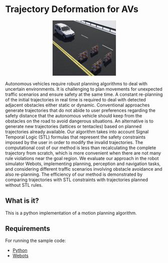 # Trajectory Deformation for AVs
<p align="center">
    <img src="images/STLP_ego.png"  width="40%" height="10%"> 

Autonomous vehicles require robust planning algorithms to deal with uncertain environments. It is challenging to plan movements for unexpected traffic scenarios and ensure safety at the same time. A constant re-planning of the initial trajectories in real time is required to deal with detected adjacent obstacles either static or dynamic. Conventional approaches generate trajectories that do not abide to user preferences regarding the safety distance that the autonomous vehicle should keep from the obstacles on the road to avoid dangerous situations. An alternative is to generate new trajectories (lattices or tentacles) based on planned trajectories already available. Our algorithm takes into account Signal Temporal Logic (STL) formulas that represent the safety constraints imposed by the user in order to modify the invalid trajectories. The computational cost of our method is less than recalculating the complete trajectory from scratch, which is more convenient when there are not many rule violations near the goal region. We evaluate our approach in the robot simulator Webots, implementing planning, perception and navigation tasks, and considering different traffic scenarios involving obstacle avoidance and also re-planning. The efficiency of our method is demonstrated by comparing trajectories with STL constraints with trajectories planned without STL rules.

## What is it?

This is a python implementation of a motion planning algorithm.

## Requirements
For running the sample code:
- [Python](https://www.python.org/)
- [Webots](https://cyberbotics.com/)
